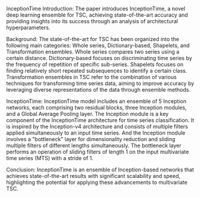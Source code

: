 InceptionTime
Introduction:
The paper introduces InceptionTime, a novel deep learning ensemble for TSC, achieving state-of-the-art accuracy and providing insights into its success through an analysis of architectural hyperparameters.


Background:
The state-of-the-art for TSC has been organized into the following main categories: Whole series, Dictionary-based, Shapelets, and Transformation ensembles. 
Whole series compares two series using a certain distance.
Dictionary-based focuses on discriminating time series by the frequency of repetition of specific sub-series.
Shapelets focuses on finding relatively short repeated subsequences to identify a certain class.
Transformation ensembles in TSC refer to the combination of various techniques for transforming time series data, aiming to improve accuracy by leveraging diverse representations of the data through ensemble methods.


InceptionTime:
InceptionTime model includes an ensemble of 5 Inception networks, each comprising two residual blocks, three Inception modules, and a Global Average Pooling layer. 
The Inception module is a key component of the InceptionTime architecture for time series classification. It is inspired by the Inception-v4 architecture and consists of multiple filters applied simultaneously to an input time series. And the Inception module involves a "bottleneck" layer for dimensionality reduction and sliding multiple filters of different lengths simultaneously.
The bottleneck layer performs an operation of sliding filters of length 1 on the input multivariate time series (MTS) with a stride of 1.


Conclusion:
InceptionTime is an ensemble of Inception-based networks that achieves state-of-the-art results with significant scalability and speed, highlighting the potential for applying these advancements to multivariate TSC.
